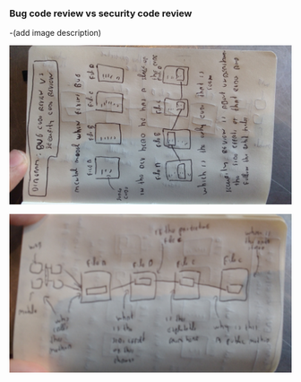 ### Bug code review vs security code review

-(add image description)

![](images/Bug-code-review.jpg)

![](images/Security-code-review.jpg)
